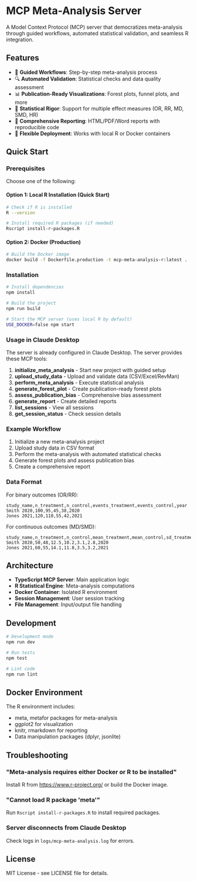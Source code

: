 # MCP Meta-Analysis Server

A Model Context Protocol (MCP) server that democratizes meta-analysis through guided workflows, automated statistical validation, and seamless R integration.

## Features

- 🎯 **Guided Workflows**: Step-by-step meta-analysis process
- 🔍 **Automated Validation**: Statistical checks and data quality assessment
- 📊 **Publication-Ready Visualizations**: Forest plots, funnel plots, and more
- 🔬 **Statistical Rigor**: Support for multiple effect measures (OR, RR, MD, SMD, HR)
- 📝 **Comprehensive Reporting**: HTML/PDF/Word reports with reproducible code
- 🐳 **Flexible Deployment**: Works with local R or Docker containers

## Quick Start

### Prerequisites

Choose one of the following:

#### Option 1: Local R Installation (Quick Start)
```bash
# Check if R is installed
R --version

# Install required R packages (if needed)
Rscript install-r-packages.R
```

#### Option 2: Docker (Production)
```bash
# Build the Docker image
docker build -f Dockerfile.production -t mcp-meta-analysis-r:latest .
```

### Installation

```bash
# Install dependencies
npm install

# Build the project
npm run build

# Start the MCP server (uses local R by default)
USE_DOCKER=false npm start
```

### Usage in Claude Desktop

The server is already configured in Claude Desktop. The server provides these MCP tools:

1. **initialize_meta_analysis** - Start new project with guided setup
2. **upload_study_data** - Upload and validate data (CSV/Excel/RevMan)
3. **perform_meta_analysis** - Execute statistical analysis
4. **generate_forest_plot** - Create publication-ready forest plots
5. **assess_publication_bias** - Comprehensive bias assessment
6. **generate_report** - Create detailed reports
7. **list_sessions** - View all sessions
8. **get_session_status** - Check session details

### Example Workflow

1. Initialize a new meta-analysis project
2. Upload study data in CSV format
3. Perform the meta-analysis with automated statistical checks
4. Generate forest plots and assess publication bias
5. Create a comprehensive report

### Data Format

For binary outcomes (OR/RR):
```csv
study_name,n_treatment,n_control,events_treatment,events_control,year
Smith 2020,100,95,45,38,2020
Jones 2021,120,110,55,42,2021
```

For continuous outcomes (MD/SMD):
```csv
study_name,n_treatment,n_control,mean_treatment,mean_control,sd_treatment,sd_control,year
Smith 2020,50,48,12.5,10.2,3.1,2.8,2020
Jones 2021,60,55,14.1,11.8,3.5,3.2,2021
```

## Architecture

- **TypeScript MCP Server**: Main application logic
- **R Statistical Engine**: Meta-analysis computations
- **Docker Container**: Isolated R environment
- **Session Management**: User session tracking
- **File Management**: Input/output file handling

## Development

```bash
# Development mode
npm run dev

# Run tests
npm test

# Lint code
npm run lint
```

## Docker Environment

The R environment includes:
- meta, metafor packages for meta-analysis
- ggplot2 for visualization
- knitr, rmarkdown for reporting
- Data manipulation packages (dplyr, jsonlite)

## Troubleshooting

### "Meta-analysis requires either Docker or R to be installed"
Install R from https://www.r-project.org/ or build the Docker image.

### "Cannot load R package 'meta'"
Run `Rscript install-r-packages.R` to install required packages.

### Server disconnects from Claude Desktop
Check logs in `logs/mcp-meta-analysis.log` for errors.

## License

MIT License - see LICENSE file for details.